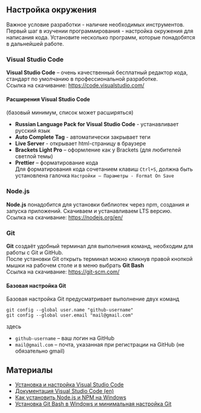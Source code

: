 ## Настройка окружения

Важное условие разработки - наличие необходимых инструментов. Первый шаг в изучении программирования - настройка окружения для написания кода. Установите несколько программ, которые понадобятся в дальнейшей работе. 

### Visual Studio Code

**Visual Studio Code** – очень качественный бесплатный редактор кода, стандарт по умолчанию в профессиональной разработке.  
Ссылка на скачивание: https://code.visualstudio.com/

#### Расширения Visual Studio Code
(базовый минимум, список может расширяться)
- **Russian Language Pack for Visual Studio Code** - устанавливает русский язык
- **Auto Complete Tag** - автоматически закрывает теги
- **Live Server** - открывает html-страницу в браузере
- **Brackets Light Pro** – оформление как у Brackets (для любителей светлой темы)
- **Prettier** – форматирование кода  
  Для форматирования кода сочетанием клавиш `Ctrl+S`, должна быть установлена галочка `Настройки – Параметры - Format On Save`

### Node.js

**Node.js** понадобится для установки библиотек через npm, создания и запуска приложений. Скачиваем и устанавливаем LTS версию.  
Ссылка на скачивание: https://nodejs.org/en/

### Git

**Git** создаёт удобный терминал для выполнения команд, необходим для работы с Git и GitHub.  
После установки Git открыть терминал можно кликнув правой кнопкой мышки на рабочем столе и в меню выбрать **Git Bash**  
Ссылка на скачивание: https://git-scm.com/

#### Базовая настройка Git
Базовая настройка Git предусматривает выполнение двух команд

`git config --global user.name "github-username"`  
`git config --global user.email "mail@gmail.com"`  

здесь
- `github-username` – ваш логин на GitHub
- `mail@gmail.com` – почта, указанная при регистрации на GitHub (не обязательно gmail)

## Материалы

- [Установка и настройка Visual Studio Code](https://youtu.be/1IvGow7V_dk)
- [Документация Visual Studio Code (en)](https://code.visualstudio.com/docs/introvideos/basics)
- [Как установить Node.js и NPM на Windows](https://youtu.be/lZfN9KZo_y8)
- [Установка Git Bash в Windows и минимальная настройка Git](https://youtu.be/niC4-rOaloc)
